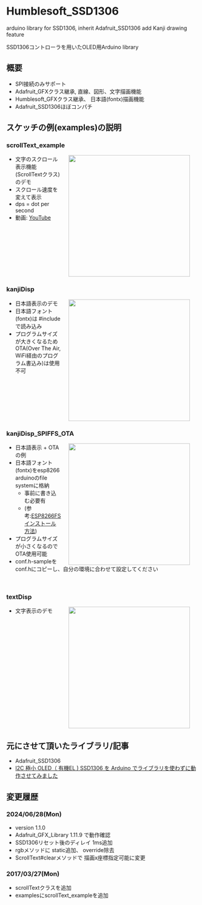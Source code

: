 # Humblesoft_SSD1306
arduino library for SSD1306, inherit Adafruit_SSD1306 add Kanji drawing feature

SSD1306コントローラを用いたOLED用Arduino library

## 概要

* SPI接続のみサポート
* Adafruit_GFXクラス継承, 直線、図形、文字描画機能
* Humblesoft_GFXクラス継承、 日本語(fontx)描画機能
* Adafruit_SSD1306ほぼコンパチ

## スケッチの例(examples)の説明

### scrollText_example

<img hspace="20" src="https://github.com/h-nari/Humblesoft_SSD1306/blob/master/img/170327a5.jpg?raw=true" width="320" align="right"/>

* 文字のスクロール表示機能(ScrollTextクラス)のデモ
* スクロール速度を変えて表示
 * dps = dot per second
* 動画: <a href="https://youtu.be/_Fvh-PVP-tY">YouTube</a>

<br clear="right"/>

### kanjiDisp

<img hspace="20" src="https://github.com/h-nari/Humblesoft_SSD1306/blob/master/img/170127a1.jpg?raw=true" width="320" align="right"/>

* 日本語表示のデモ
* 日本語フォント(fontx)は #include で読み込み
* プログラムサイズが大きくなるためOTA(Over The Air, WiFi経由のプログラム書込み)は使用不可
<br clear="right"/>


### kanjiDisp_SPIFFS_OTA
<img hspace="20" src="https://github.com/h-nari/Humblesoft_SSD1306/blob/master/img/170127a3.jpg?raw=true" width="320" align="right">

* 日本語表示 + OTA の例
* 日本語フォント(fontx)をesp8266 arduinoのfile systemに格納
  * 事前に書き込む必要有
   * (参考:[ESP8266FSインストール方法](http://www.humblesoft.com/wiki/?ESP8266FS%E3%82%A4%E3%83%B3%E3%82%B9%E3%83%88%E3%83%BC%E3%83%AB%E6%96%B9%E6%B3%95 "ESP8266FSインストール方法"))
* プログラムサイズが小さくなるのでOTA使用可能
* conf.h-sampleをconf.hにコピーし、自分の環境に合わせて設定してください

<br clear="right"/>

### textDisp
<img hspace="20" src="https://github.com/h-nari/Humblesoft_SSD1306/blob/master/img/170127a4.jpg?raw=true" width="320" align="right">

* 文字表示のデモ
<br clear="right"/>

## 元にさせて頂いたライブラリ/記事

* Adafruit_SSD1306
* [I2C 極小 OLED（ 有機EL ) SSD1306 を Arduino でライブラリを使わずに動作させてみました](https://www.mgo-tec.com/blog-entry-31.html "I2C 極小 OLED（ 有機EL ) SSD1306 を Arduino でライブラリを使わずに動作させてみました")

## 変更履歴

### 2024/06/28(Mon)

* version 1.1.0
* Adafruit_GFX_Library 1.11.9 で動作確認
* SSD1306リセット後のディレイ 1ms追加
* rgbメソッドに static追加、 override除去
* ScrollText#clearメソッドで 描画x座標指定可能に変更


### 2017/03/27(Mon)

* scrollTextクラスを追加
* examplesにscrollText_exampleを追加
